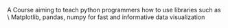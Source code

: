 

A Course aiming to teach python programmers how to use libraries such as\
  \ Matplotlib, pandas, numpy for fast and informative data visualization
